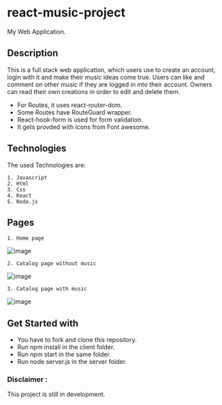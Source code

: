 
# react-music-project
My Web Application.

## Description
This is a full stack web application, which users use to create an account, login with it and make their music ideas come true. Users can like and comment on other music if they are logged in into their account. Owners can read their own creations in order to edit and delete them.

- For Routes, it uses react-router-dom.
- Some Routes have RouteGuard wrapper.
- React-hook-form is used for form validation. 
- It gets provded with icons from Font awesome. 

## Technologies
The used Technologies are:

    1. Javascript
    2. Html
    3. Css
    4. React
    5. Node.js

## Pages

    1. Home page 


![image](https://user-images.githubusercontent.com/106228555/230668795-90b15093-20a9-4a64-88cb-60f127000b1d.png)


    2. Catalog page without music


![image](https://user-images.githubusercontent.com/106228555/230668861-c7592381-59b9-44da-adc8-926d5af01045.png)


    3. Catalog page with music


![image](https://user-images.githubusercontent.com/106228555/230668968-b602ccf0-09a3-4780-a69c-0d45af05f4b6.png)


## Get Started with

- You have to fork and clone this repository.
- Run npm install in the client folder.
- Run npm start in the same folder.
- Run node server.js in the server folder.

### Disclaimer :
This project is still in development.
